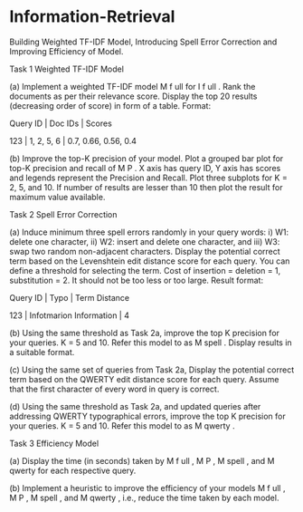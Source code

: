 # Information-Retrieval

Building Weighted TF-IDF Model, Introducing Spell Error Correction and Improving Efficiency of Model.

Task 1 Weighted TF-IDF Model

(a) Implement a weighted TF-IDF model M f ull for I f ull . Rank the documents as per their relevance score. Display the top 20 results (decreasing order of score) in form of a table. Format:

Query ID | Doc IDs   |    Scores

123   |    1, 2, 5, 6  |  0.7, 0.66, 0.56, 0.4

(b) Improve the top-K precision of your model. Plot a grouped bar plot for top-K precision and recall of M P . X axis has query ID, Y axis has scores and legends represent the Precision and Recall. Plot three subplots for K = 2, 5, and 10. If number of results are lesser than 10 then plot the result for maximum value
available.


Task 2 Spell Error Correction

(a) Induce minimum three spell errors randomly in your query words: i) W1: delete one character, ii) W2: insert and delete one character, and iii) W3: swap two random non-adjacent characters. Display the potential correct term based on the Levenshtein edit distance score for each query. You can define a threshold
for selecting the term. Cost of insertion = deletion = 1, substitution = 2. It should not be too less or too large. Result format:

Query ID | Typo          |            Term Distance

123   |    Infotmarion Information  |  4

(b) Using the same threshold as Task 2a, improve the top K precision for your queries. K = 5 and 10. Refer this model to as M spell . Display results in a suitable format.

(c) Using the same set of queries from Task 2a, Display the potential correct term based on the QWERTY edit distance score for each query. Assume that the first character of every word in query is correct.

(d) Using the same threshold as Task 2a, and updated queries after addressing QWERTY typographical errors, improve the top K precision for your queries. K = 5 and 10. Refer this model to as M qwerty .


Task 3 Efficiency Model

(a) Display the time (in seconds) taken by M f ull , M P , M spell , and M qwerty for each respective query.

(b) Implement a heuristic to improve the efficiency of your models M f ull , M P , M spell , and M qwerty , i.e., reduce the time taken by each model. 
